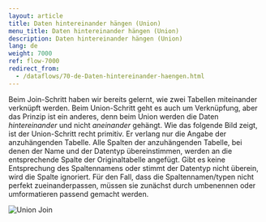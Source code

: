 ```yaml
---
layout: article
title: Daten hintereinander hängen (Union)
menu_title: Daten hintereinander hängen (Union)
description: Daten hintereinander hängen (Union)
lang: de
weight: 7000
ref: flow-7000
redirect_from:
  - /dataflows/70-de-Daten-hintereinander-haengen.html
---
```

Beim Join-Schritt haben wir bereits gelernt, wie zwei Tabellen miteinander verknüpft werden. Beim Union-Schritt geht es auch um Verknüpfung, aber das Prinzip ist ein anderes, denn beim Union werden die Daten *hintereinander* und nicht *aneinander* gehängt. Wie das folgende Bild zeigt, ist der Union-Schritt recht primitiv. Er verlang nur die Angabe der anzuhängenden Tabelle. Alle Spalten der anzuhängenden Tabelle, bei denen der Name und der Datentyp übereinstimmen, werden an die entsprechende Spalte der Originaltabelle angefügt. Gibt es keine Entsprechung des Spaltennamens oder stimmt der Datentyp nicht überein, wird die Spalte ignoriert. Für den Fall, dass die Spaltennamen/typen nicht perfekt zueinanderpassen, müssen sie zunächst durch umbenennen oder umformatieren passend gemacht werden.

![Union Join](/assets/images/dataflows/dataflows-union03.png)